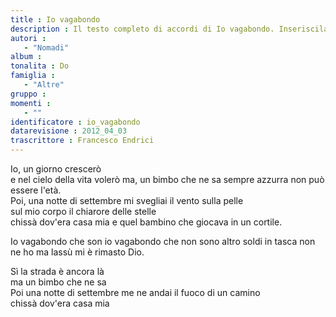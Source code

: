 ```yaml
--- 
title : Io vagabondo
description : Il testo completo di accordi di Io vagabondo. Inseriscila nel tuo canzoniere!
autori : 
   - "Nomadi"
album : 
tonalita : Do
famiglia : 
   - "Altre"
gruppo : 
momenti : 
   - ""
identificatore : io_vagabondo
datarevisione : 2012_04_03
trascrittore : Francesco Endrici
--- 
```




Io, un giorno crescerò  
e nel cielo della vita volerò 
ma, un bimbo che ne sa 
sempre azzurra non può essere l'età.  
Poi,  una notte di settembre mi svegliai 
il vento sulla pelle  
sul mio corpo il chiarore delle stelle  
chissà  dov'era casa mia 
e quel bambino che giocava in un cortile. 


Io vagabondo che son io 
vagabondo che non sono altro
soldi in tasca non ne ho 
ma lassù mi è rimasto Dio.  


Sì la strada è ancora là   
ma un bimbo che ne sa  
Poi  una notte di settembre me ne andai 
il fuoco di un camino  
chissà  dov'era casa mia 


